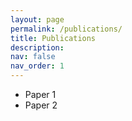 ```yaml
---
layout: page
permalink: /publications/
title: Publications
description: 
nav: false
nav_order: 1
---
```


* Paper 1
* Paper 2
